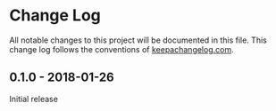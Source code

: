 # Change Log
All notable changes to this project will be documented in this file. This change log follows the conventions of [keepachangelog.com](http://keepachangelog.com/).

## 0.1.0 - 2018-01-26

Initial release

[0.1.0]: https://github.com/bitti/pr-tweeter/tree/v0.1.0
